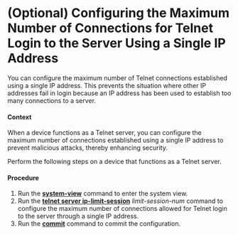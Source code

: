 (Optional) Configuring the Maximum Number of Connections for Telnet Login to the Server Using a Single IP Address
=================================================================================================================

You can configure the maximum number of Telnet connections established using a single IP address. This prevents the situation where other IP addresses fail in login because an IP address has been used to establish too many connections to a server.

#### Context

When a device functions as a Telnet server, you can configure the maximum number of connections established using a single IP address to prevent malicious attacks, thereby enhancing security.

Perform the following steps on a device that functions as a Telnet server.


#### Procedure

1. Run the [**system-view**](cmdqueryname=system-view) command to enter the system view.
2. Run the [**telnet server ip-limit-session**](cmdqueryname=telnet+server+ip-limit-session) *limit-session-num* command to configure the maximum number of connections allowed for Telnet login to the server through a single IP address.
3. Run the [**commit**](cmdqueryname=commit) command to commit the configuration.
